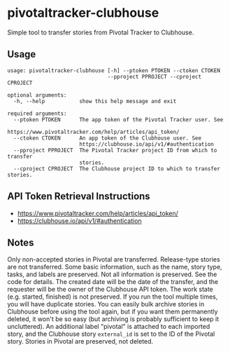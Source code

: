# pivotaltracker-clubhouse
Simple tool to transfer stories from Pivotal Tracker to Clubhouse.

## Usage
```
usage: pivotaltracker-clubhouse [-h] --ptoken PTOKEN --ctoken CTOKEN
                                --pproject PPROJECT --cproject CPROJECT

optional arguments:
  -h, --help           show this help message and exit
  
required arguments:
  --ptoken PTOKEN      The app token of the Pivotal Tracker user. See
                       https://www.pivotaltracker.com/help/articles/api_token/
  --ctoken CTOKEN      An app token of the Clubhouse user. See
                       https://clubhouse.io/api/v1/#authentication
  --pproject PPROJECT  The Pivotal Tracker project ID from which to transfer
                       stories.
  --cproject CPROJECT  The Clubhouse project ID to which to transfer stories.
```

## API Token Retrieval Instructions
* https://www.pivotaltracker.com/help/articles/api_token/
* https://clubhouse.io/api/v1/#authentication

## Notes
Only non-accepted stories in Pivotal are transferred. Release-type stories are not transferred. Some basic information, such as
the name, story type, tasks, and labels are preserved. Not all information is preserved. See the code for details. The created
date will be the date of the transfer, and the requester will be the owner of the Clubhouse API token. The work state (e.g.
started, finished) is not preserved. If you run the tool multiple times, you will have duplicate stories. You can easily bulk
archive stories in Clubhouse before using the tool again, but if you want them permanently deleted, it won't be so easy (but
archiving is probably sufficient to keep it uncluttered). An additional label "pivotal" is attached to each imported story, and
the Clubhouse story `external_id` is set to the ID of the Pivotal story. Stories in Pivotal are preserved, not deleted.
